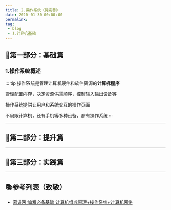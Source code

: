 ```yaml
---
title: 2.操作系统（待完善）
date: 2020-01-30 00:00:00
permalink: 
tag: 
 - blog
 - 1.计算机基础
---
```


## 🍜第一部分：基础篇

### 1.操作系统概述

::: tip
操作系统是管理计算机硬件和软件资源的**计算机程序**

管理配置内存，决定资源供需顺序，控制输入输出设备等

操作系统提供让用户和系统交互的操作页面 

不局限计算机，还有手机等多种设备，都有操作系统
:::

---

## 🍲第二部分：提升篇

---

## 🍔第三部分：实践篇

---

## 📚参考列表（致敬）

- [慕课网 编程必备基础 计算机组成原理+操作系统+计算机网络](https://coding.imooc.com/learn/list/355.html)